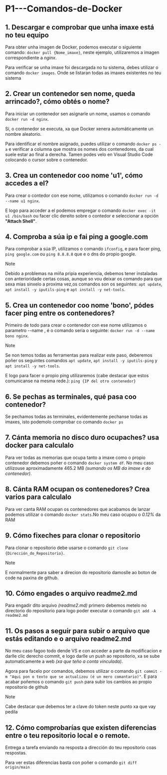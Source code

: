 # P1---Comandos-de-Docker

## 1. Descargar e comprobar que unha imaxe está no teu equipo
Para obter unha imagen de Docker, podemos executar o siguiente comando: `docker pull {Nome_imaxe}`, neste ejemplo, utilizaremos a imagen correspondiente a _nginx_.

Para verificar se unha imaxe foi descargada no tu sistema, debes utilizar o comando `docker images`. Onde se listaran todas as imaxes existentes no teu sistema

## 2. Crear un contenedor sen nome, queda arrincado?, cómo obtés o nome?
Para iniciar un contenedor sen asignarle un nome, usamos o comando `docker run -d nginx`.

Sí, o contenedor se executa, xa que Docker xenera automáticamente un nombre aleatorio.

Para identificar el nombre asignado, puedes utilizar o comando `docker ps -a` e verificar a columna que mostra os nomes dos contenedores, da cual suele estar ao final a derecha. Tamen podes velo en Visual Studio Code colocando o cursor sobre o contenedor.

## 3. Crea un contenedor coo nome 'u1', cómo accedes a el?

Para crear o contedor con ese nome, utilizamos o comando `docker run -d --name u1 nginx`.

E logo para acceder a el podemos empregar o comando `docker exec -it u1 /bin/bash` ou facer clic dereito sobre o contedor e seleccionar a opción **"Attach Shell"**.

## 4. Comproba a súa ip e fai ping a google.com

Para comprobar a súa IP, utilizamos o comando `ifconfig`, e para facer ping, `ping google.com` ou `ping 8.8.8.8` que e o dns do propio google.

>[!NOTE]
>
>Debido a problemas na miña pripia experiencia, debemos tener instaladas con anterioridade certas cosas, aunque so vou deixar os comando para que sexa mias sinxelo a proxima vez,os comandos son os seguintes: `apt update`, `apt install -y iputils-ping` e `apt install -y net-tools`.

## 5. Crea un contenedor coo nome 'bono', pódes facer ping entre os contenedores?

Primeiro de todo para crear o contenedor con ese nome utilizamos o parametro --name , é o comando seria o seguinte: `docker run -d --name bono nginx`.
>[!NOTE]
>
>Se non temos todas as ferramentas para realizar este paso, deberemos poñer os seguintes comandos `apt update`, `apt install -y iputils-ping` y `apt install -y net-tools`.

E logo para facer o propio ping utilizaremos (cabe destacar que estos comunicanse na mesma rede.):  `ping {IP del otro contenedor}`

## 6. Se pechas as terminales, qué pasa coo contenedor?

Se pechamos todas as terminales, evidentemente pechanse todas as imaxes, isto podemolo comprobar co comando `docker ps`

## 7. Cánta memoria no disco duro ocupaches? usa docker para calculalo

Para ver todas as memorias que ocupa tanto a imaxe como o propio contenedor debemos poñer o comando `docker system df`. No meu caso utilizouse aproximadamente 465.2 MB _(sumando os MB da imaxe e do contenedor)_.

## 8. Cánta RAM ocupan os contenedores? Crea varios para calculalo

Para ver canta RAM ocupan os contenedores que acabamos de lanzar podemos utilizar o comando `docker stats`.No meu caso ocupou o _0.12%_ da RAM

## 9. Cómo fixeches para clonar o repositorio

Para clonar o repositorio debe usarse o comando `git clone {Dirección_do_Repositorio}`. 

>[!NOTE]
>E normalmente para saber a direcion do repositorio damoslle ao boton de code na paxina de github.

## 10. Cómo engades o arquivo readme2.md

Para engadir dito arquivo _(readme2.md)_ primero debemos metelo no directorio do repositorio para logo poder executar o comando `git add -A readme2.md`

## 11. Os pasos a seguir para subir o arquivo que estás editando e o arquivo readme2.md

No meu caso fagoo todo dende VS e con acceder a parte da modificacion e darlle clic derecho commit, e logo darlle un push ao repositorio, xa se sube automaticamente a web _(xa que teño a conta vinculada)_.

Agora para facelo por comandos, debemos utilizar o comando `git commit -m "Aqui pon o texto que se actualizou (é un mero comantario)"`.
E para acabar poñemos o comando `git push` para subir los cambios ao propio repositorio de github 

>[!NOTE]
>Cabe destacar que debemos ter a clave do token neste punto xa que vay pedila

## 12. Cómo comprobarías que existen diferencias entre o teu repositorio local e o remote.

Entrega a tarefa enviando na resposta a dirección do teu repositorio coas respostas.

Para ver estas diferencias basta con poñer o comando `git diff origin/main`

